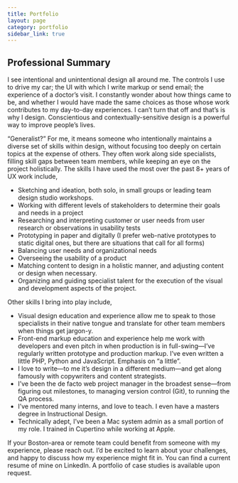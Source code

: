 ```yaml
---
title: Portfolio
layout: page
category: portfolio
sidebar_link: true
---
```


## Professional Summary

I see intentional and unintentional design all around me. The controls I use to drive my car; the UI with which I write markup or send email; the experience of a doctor’s visit. I constantly wonder about how things came to be, and whether I would have made the same choices as those whose work contributes to my day-to-day experiences. I can’t turn that off and that’s is why I design. Conscientious and contextually-sensitive design is a powerful way to improve people’s lives.

“Generalist?” For me, it means someone who intentionally maintains a diverse set of skills within design, without focusing too deeply on certain topics at the expense of others. They often work along side specialists, filling skill gaps between team members, while keeping an eye on the project holistically.
The skills I have used the most over the past 8+ years of UX work include,

* Sketching and ideation, both solo, in small groups or leading team design studio workshops.
* Working with different levels of stakeholders to determine their goals and needs in a project
* Researching and interpreting customer or user needs from user research or observations in usability tests
* Prototyping in paper and digitally (I prefer web-native prototypes to static digital ones, but there are situations that call for all forms)
* Balancing user needs and organizational needs
* Overseeing the usability of a product
* Matching content to design in a holistic manner, and adjusting content or design when necessary.
* Organizing and guiding specialist talent for the execution of the visual and development aspects of the project.

Other skills I bring into play include,

* Visual design education and experience allow me to speak to those specialists in their native tongue and translate for other team members when things get jargon-y.
* Front-end markup education and experience help me work with developers and even pitch in when production is in full-swing—I’ve regularly written prototype and production markup. I’ve even written a little PHP, Python and JavaScript. Emphasis on “a little”.
* I love to write—to me it’s design in a different medium—and get along famously with copywriters and content strategists.
* I’ve been the de facto web project manager in the broadest sense—from figuring out milestones, to managing version control (Git), to running the QA process.
* I’ve mentored many interns, and love to teach. I even have a masters degree in Instructional Design.
* Technically adept, I’ve been a Mac system admin as a small portion of my role. I trained in Cupertino while working at Apple.

If your Boston-area or remote team could benefit from someone with my experience, please reach out. I’d be excited to learn about your challenges, and happy to discuss how my experience might fit in. You can find a current resume of mine on LinkedIn. A portfolio of case studies is available upon request.
